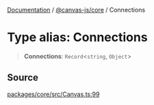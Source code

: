 [Documentation](../../../index.md) / [@canvas-js/core](../index.md) / Connections

# Type alias: Connections

> **Connections**: `Record`\<`string`, `Object`\>

## Source

[packages/core/src/Canvas.ts:99](https://github.com/canvasxyz/canvas/blob/4c6b729f/packages/core/src/Canvas.ts#L99)
